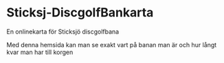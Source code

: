 # Sticksj-DiscgolfBankarta
En onlinekarta för Sticksjö discgolfbana

Med denna hemsida kan man se exakt vart på banan man är och hur långt kvar man har till korgen

